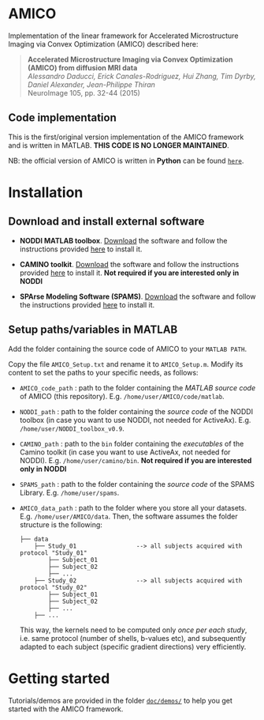 # AMICO

Implementation of the linear framework for Accelerated Microstructure Imaging via Convex Optimization (AMICO) described here:

> **Accelerated Microstructure Imaging via Convex Optimization (AMICO) from diffusion MRI data**  
> *Alessandro Daducci, Erick Canales-Rodriguez, Hui Zhang, Tim Dyrby, Daniel Alexander, Jean-Philippe Thiran*  
> NeuroImage 105, pp. 32-44 (2015)

## Code implementation

This is the first/original version implementation of the AMICO framework and is written in MATLAB. **THIS CODE IS NO LONGER MAINTAINED**.

NB: the official version of AMICO is written in **Python** can be found [`here`](https://github.com/daducci/AMICO).

# Installation

## Download and install external software

- **NODDI MATLAB toolbox**. [Download](http://mig.cs.ucl.ac.uk/index.php?n=Download.NODDI) the software and follow the instructions provided [here](http://mig.cs.ucl.ac.uk/index.php?n=Tutorial.NODDImatlab) to install it.  

- **CAMINO toolkit**. [Download](http://cmic.cs.ucl.ac.uk/camino//index.php?n=Main.Download) the software and follow the instructions provided [here](http://cmic.cs.ucl.ac.uk/camino//index.php?n=Main.Installation) to install it.  **Not required if you are interested only in NODDI**

- **SPArse Modeling Software (SPAMS)**. [Download](http://spams-devel.gforge.inria.fr/downloads.html) the software and follow the instructions provided [here](http://spams-devel.gforge.inria.fr/doc/html/doc_spams003.html) to install it.  

## Setup paths/variables in MATLAB

Add the folder containing the source code of AMICO to your `MATLAB PATH`.

Copy the file `AMICO_Setup.txt` and rename it to `AMICO_Setup.m`. Modify its content to set the paths to your specific needs, as follows:

- `AMICO_code_path` : path to the folder containing the *MATLAB source code* of AMICO (this repository). E.g. `/home/user/AMICO/code/matlab`.

- `NODDI_path` : path to the folder containing the *source code* of the NODDI toolbox (in case you want to use NODDI, not needed for ActiveAx). E.g. `/home/user/NODDI_toolbox_v0.9`.

- `CAMINO_path` : path to the `bin` folder containing the *executables* of the Camino toolkit (in case you want to use ActiveAx, not needed for NODDI). E.g. `/home/user/camino/bin`. **Not required if you are interested only in NODDI**

- `SPAMS_path` : path to the folder containing the *source code* of the SPAMS Library. E.g. `/home/user/spams`.

- `AMICO_data_path` : path to the folder where you store all your datasets. E.g. `/home/user/AMICO/data`. Then, the software assumes the folder structure is the following:

    ```
    ├── data
        ├── Study_01                 --> all subjects acquired with protocol "Study_01"
            ├── Subject_01
            ├── Subject_02
            ├── ...
        ├── Study_02                 --> all subjects acquired with protocol "Study_02"
            ├── Subject_01
            ├── Subject_02
            ├── ...
        ├── ...
    ```
  This way, the kernels need to be computed only *once per each study*, i.e. same protocol (number of shells, b-values etc), and subsequently adapted to each subject (specific gradient directions) very efficiently.


# Getting started

Tutorials/demos are provided in the folder [`doc/demos/`](doc/demos/) to help you get started with the AMICO framework.
